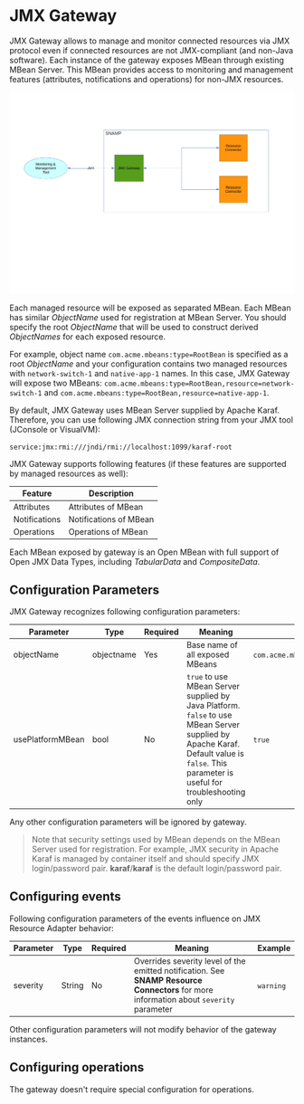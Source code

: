 JMX Gateway
====

JMX Gateway allows to manage and monitor connected resources via JMX protocol even if connected resources are not JMX-compliant (and non-Java software). Each instance of the gateway exposes MBean through existing MBean Server. This MBean provides access to monitoring and management features (attributes, notifications and operations) for non-JMX resources.

![Communication Scheme](jmx-gateway.png)

Each managed resource will be exposed as separated MBean. Each MBean has similar _ObjectName_ used for registration at MBean Server. You should specify the root _ObjectName_ that will be used to construct derived _ObjectNames_ for each exposed resource.

For example, object name `com.acme.mbeans:type=RootBean` is specified as a root _ObjectName_ and your configuration contains two managed resources with `network-switch-1` and `native-app-1` names. In this case, JMX Gateway will expose two MBeans: `com.acme.mbeans:type=RootBean,resource=network-switch-1` and `com.acme.mbeans:type=RootBean,resource=native-app-1`.

By default, JMX Gateway uses MBean Server supplied by Apache Karaf. Therefore, you can use following JMX connection string from your JMX tool (JConsole or VisualVM):
```
service:jmx:rmi:///jndi/rmi://localhost:1099/karaf-root
```

JMX Gateway supports following features (if these features are supported by managed resources as well):

Feature | Description
---- | ----
Attributes | Attributes of MBean
Notifications | Notifications of MBean
Operations | Operations of MBean

Each MBean exposed by gateway is an Open MBean with full support of Open JMX Data Types, including _TabularData_ and _CompositeData_.

## Configuration Parameters
JMX Gateway recognizes following configuration parameters:

Parameter | Type | Required | Meaning | Example
---- | ---- | ---- | ---- | ----
objectName | objectname | Yes | Base name of all exposed MBeans | `com.acme.mbeans:type=RootBean`
usePlatformMBean | bool | No | `true` to use MBean Server supplied by Java Platform. `false` to use MBean Server supplied by Apache Karaf. Default value is `false`. This parameter is useful for troubleshooting only | `true`

Any other configuration parameters will be ignored by gateway.

> Note that security settings used by MBean depends on the MBean Server used for registration. For example, JMX security in Apache Karaf is managed by container itself and should specify JMX login/password pair. **karaf**/**karaf** is the default login/password pair.

## Configuring events
Following configuration parameters of the events influence on JMX Resource Adapter behavior:

Parameter | Type | Required | Meaning | Example
---- | ---- | ---- | ---- | ----
severity | String | No | Overrides severity level of the emitted notification. See **SNAMP Resource Connectors** for more information about `severity` parameter | `warning`

Other configuration parameters will not modify behavior of the gateway instances.

## Configuring operations
The gateway doesn't require special configuration for operations.
